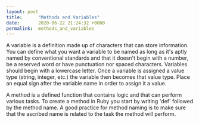 ```yaml
---
layout: post
title:      "Methods and Variables"
date:       2020-06-22 21:24:32 +0000
permalink:  methods_and_variables
---
```


A variable is a definition made up of characters that can store information. You can define what you want a variable to be named as long as it's aptly named by conventional standards and that it doesn't begin with a number, be a reserved word or have punctuation nor spaced characters. Variables should begin with a lowercase letter. Once a variable is assigned a value type (string, integer, etc.) the variable then becomes that value type. Place an equal sign after the variable name in order to assign it a value.

A method is a defined function that contains logic and that can perform various tasks. To create a method in Ruby you start by writing 'def' followed by the method name. A good practice for method naming is to make sure that the ascribed name is related to the task the method will perform. 

